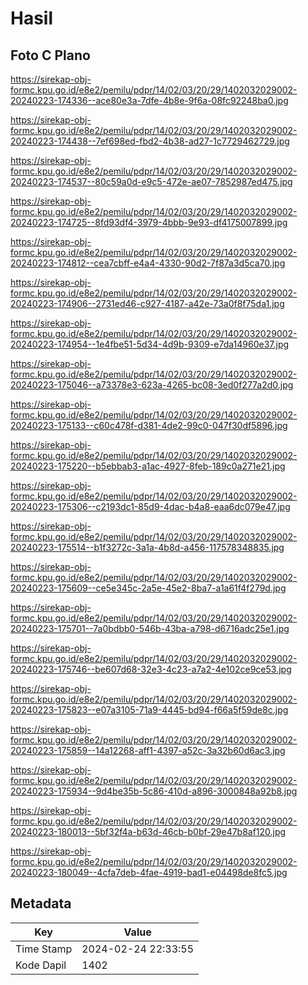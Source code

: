 # Hasil

## Foto C Plano

https://sirekap-obj-formc.kpu.go.id/e8e2/pemilu/pdpr/14/02/03/20/29/1402032029002-20240223-174336--ace80e3a-7dfe-4b8e-9f6a-08fc92248ba0.jpg

https://sirekap-obj-formc.kpu.go.id/e8e2/pemilu/pdpr/14/02/03/20/29/1402032029002-20240223-174438--7ef698ed-fbd2-4b38-ad27-1c7729462729.jpg

https://sirekap-obj-formc.kpu.go.id/e8e2/pemilu/pdpr/14/02/03/20/29/1402032029002-20240223-174537--80c59a0d-e9c5-472e-ae07-7852987ed475.jpg

https://sirekap-obj-formc.kpu.go.id/e8e2/pemilu/pdpr/14/02/03/20/29/1402032029002-20240223-174725--8fd93df4-3979-4bbb-9e93-df4175007899.jpg

https://sirekap-obj-formc.kpu.go.id/e8e2/pemilu/pdpr/14/02/03/20/29/1402032029002-20240223-174812--cea7cbff-e4a4-4330-90d2-7f87a3d5ca70.jpg

https://sirekap-obj-formc.kpu.go.id/e8e2/pemilu/pdpr/14/02/03/20/29/1402032029002-20240223-174906--2731ed46-c927-4187-a42e-73a0f8f75da1.jpg

https://sirekap-obj-formc.kpu.go.id/e8e2/pemilu/pdpr/14/02/03/20/29/1402032029002-20240223-174954--1e4fbe51-5d34-4d9b-9309-e7da14960e37.jpg

https://sirekap-obj-formc.kpu.go.id/e8e2/pemilu/pdpr/14/02/03/20/29/1402032029002-20240223-175046--a73378e3-623a-4265-bc08-3ed0f277a2d0.jpg

https://sirekap-obj-formc.kpu.go.id/e8e2/pemilu/pdpr/14/02/03/20/29/1402032029002-20240223-175133--c60c478f-d381-4de2-99c0-047f30df5896.jpg

https://sirekap-obj-formc.kpu.go.id/e8e2/pemilu/pdpr/14/02/03/20/29/1402032029002-20240223-175220--b5ebbab3-a1ac-4927-8feb-189c0a271e21.jpg

https://sirekap-obj-formc.kpu.go.id/e8e2/pemilu/pdpr/14/02/03/20/29/1402032029002-20240223-175306--c2193dc1-85d9-4dac-b4a8-eaa6dc079e47.jpg

https://sirekap-obj-formc.kpu.go.id/e8e2/pemilu/pdpr/14/02/03/20/29/1402032029002-20240223-175514--b1f3272c-3a1a-4b8d-a456-117578348835.jpg

https://sirekap-obj-formc.kpu.go.id/e8e2/pemilu/pdpr/14/02/03/20/29/1402032029002-20240223-175609--ce5e345c-2a5e-45e2-8ba7-a1a61f4f279d.jpg

https://sirekap-obj-formc.kpu.go.id/e8e2/pemilu/pdpr/14/02/03/20/29/1402032029002-20240223-175701--7a0bdbb0-546b-43ba-a798-d6716adc25e1.jpg

https://sirekap-obj-formc.kpu.go.id/e8e2/pemilu/pdpr/14/02/03/20/29/1402032029002-20240223-175746--be607d68-32e3-4c23-a7a2-4e102ce9ce53.jpg

https://sirekap-obj-formc.kpu.go.id/e8e2/pemilu/pdpr/14/02/03/20/29/1402032029002-20240223-175823--e07a3105-71a9-4445-bd94-f66a5f59de8c.jpg

https://sirekap-obj-formc.kpu.go.id/e8e2/pemilu/pdpr/14/02/03/20/29/1402032029002-20240223-175859--14a12268-aff1-4397-a52c-3a32b60d6ac3.jpg

https://sirekap-obj-formc.kpu.go.id/e8e2/pemilu/pdpr/14/02/03/20/29/1402032029002-20240223-175934--9d4be35b-5c86-410d-a896-3000848a92b8.jpg

https://sirekap-obj-formc.kpu.go.id/e8e2/pemilu/pdpr/14/02/03/20/29/1402032029002-20240223-180013--5bf32f4a-b63d-46cb-b0bf-29e47b8af120.jpg

https://sirekap-obj-formc.kpu.go.id/e8e2/pemilu/pdpr/14/02/03/20/29/1402032029002-20240223-180049--4cfa7deb-4fae-4919-bad1-e04498de8fc5.jpg


## Metadata

| Key        | Value               |
| ---------- | ------------------- |
| Time Stamp | 2024-02-24 22:33:55 |
| Kode Dapil | 1402                |



